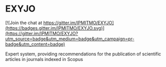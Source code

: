 # EXYJO

[![Join the chat at https://gitter.im/IPMITMO/EXYJO](https://badges.gitter.im/IPMITMO/EXYJO.svg)](https://gitter.im/IPMITMO/EXYJO?utm_source=badge&utm_medium=badge&utm_campaign=pr-badge&utm_content=badge)

Expert system, providing recommendations for the publication of scientific articles in journals indexed in Scopus
